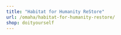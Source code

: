 ```yaml
---
title: "Habitat for Humanity ReStore"
url: /omaha/habitat-for-humanity-restore/
shop: doityourself
---
```

